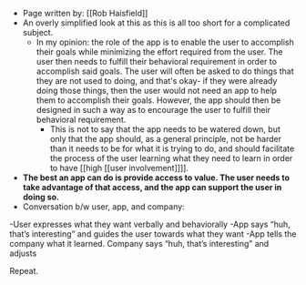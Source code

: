 - Page written by: [[Rob Haisfield]]
- An overly simplified look at this as this is all too short for a complicated subject.  
    - In my opinion: the role of the app is to enable the user to accomplish their goals while minimizing the effort required from the user.  The user then needs to fulfill their behavioral requirement in order to accomplish said goals.  The user will often be asked to do things that they are not used to doing, and that's okay- if they were already doing those things, then the user would not need an app to help them to accomplish their goals.  However, the app should then be designed in such a way as to encourage the user to fulfill their behavioral requirement.
        - This is not to say that the app needs to be watered down, but only that the app should, as a general principle, not be harder than it needs to be for what it is trying to do, and should facilitate the process of the user learning what they need to learn in order to have [[high [[user involvement]]]].
- **The best an app can do is provide access to value.  The user needs to take advantage of that access, and the app can support the user in doing so.**
- Conversation b/w user, app, and company:

-User expresses what they want verbally and behaviorally
-App says “huh, that’s interesting” and guides the user towards what they want
-App tells the company what it learned. Company says “huh, that’s interesting” and adjusts

Repeat.
